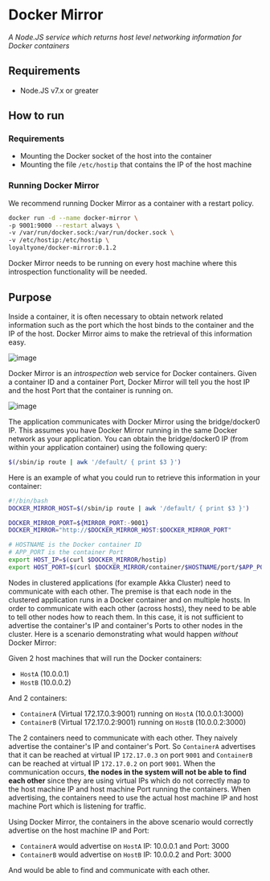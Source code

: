 # Docker Mirror #

_A Node.JS service which returns host level networking information for
Docker containers_


## Requirements ##

- Node.JS v7.x or greater

## How to run ##

### Requirements ###

- Mounting the Docker socket of the host into the container
- Mounting the file `/etc/hostip` that contains the IP of the host
  machine

### Running Docker Mirror ###

We recommend running Docker Mirror as a container with a restart policy.

```bash
docker run -d --name docker-mirror \
-p 9001:9000 --restart always \
-v /var/run/docker.sock:/var/run/docker.sock \
-v /etc/hostip:/etc/hostip \
loyaltyone/docker-mirror:0.1.2
```

Docker Mirror needs to be running on every host machine where this
introspection functionality will be needed.

## Purpose ##

Inside a container, it is often necessary to obtain network related
information such as the port which the host binds to the container and
the IP of the host. Docker Mirror aims to make the retrieval of this
information easy.

![image](https://user-images.githubusercontent.com/14280155/32448019-bf29e37e-c2db-11e7-9460-d13ccce89187.png)

Docker Mirror is an _introspection_ web service for Docker containers.
Given a container ID and a container Port, Docker Mirror will tell you
the host IP and the host Port that the container is running on.

![image](https://user-images.githubusercontent.com/14280155/32453019-2d684936-c2e9-11e7-8fb4-2acee2149499.png)

The application communicates with Docker Mirror using the bridge/docker0
IP. This assumes you have Docker Mirror running in the same Docker
network as your application. You can obtain the bridge/docker0 IP (from
within your application container) using the following query:
```bash
$(/sbin/ip route | awk '/default/ { print $3 }')
```

Here is an example of what you could run to retrieve this information in
your container:
```bash
#!/bin/bash
DOCKER_MIRROR_HOST=$(/sbin/ip route | awk '/default/ { print $3 }')

DOCKER_MIRROR_PORT=${MIRROR_PORT:-9001}
DOCKER_MIRROR="http://$DOCKER_MIRROR_HOST:$DOCKER_MIRROR_PORT"

# HOSTNAME is the Docker container ID
# APP_PORT is the container Port
export HOST_IP=$(curl $DOCKER_MIRROR/hostip)
export HOST_PORT=$(curl $DOCKER_MIRROR/container/$HOSTNAME/port/$APP_PORT)
```

Nodes in clustered applications (for example Akka Cluster) need to
communicate with each other. The premise is that each node in the
clustered application runs in a Docker container and on multiple hosts.
In order to communicate with each other (across hosts), they need to be
able to tell other nodes how to reach them. In this case, it is not
sufficient to advertise the container's IP and container's Ports to
other nodes in the cluster. Here is a scenario demonstrating what would
happen _without_ Docker Mirror:

Given 2 host machines that will run the Docker containers:
- `HostA` (10.0.0.1)
- `HostB` (10.0.0.2)

And 2 containers:
- `ContainerA` (Virtual 172.17.0.3:9001) running on `HostA`
(10.0.0.1:3000)
- `ContainerB` (Virtual 172.17.0.2:9001) running on `HostB`
(10.0.0.2:3000)

The 2 containers need to communicate with each other. They naively
advertise the container's IP and container's Port. So `ContainerA`
advertises that it can be reached at virtual IP `172.17.0.3` on port
`9001` and `ContainerB` can be reached at virtual IP `172.17.0.2` on
port `9001`. When the communication occurs, **the nodes in the system
will not be able to find each other** since they are using virtual IPs
which do not correctly map to the host machine IP and host machine Port
running the containers. When advertising, the containers need to use the
actual host machine IP and host machine Port which is listening for
traffic.

Using Docker Mirror, the containers in the above scenario would
correctly advertise on the host machine IP and Port:
- `ContainerA` would advertise on `HostA` IP: 10.0.0.1 and Port: 3000
- `ContainerB` would advertise on `HostB` IP: 10.0.0.2 and Port: 3000

And would be able to find and communicate with each other.
